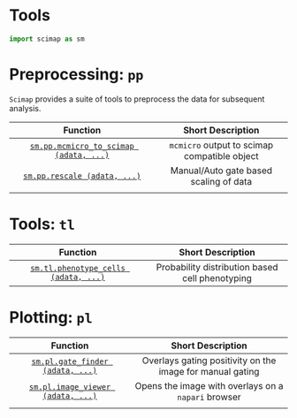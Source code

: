 # Tools


``` python
import scimap as sm
```

# Preprocessing: `pp`

`Scimap` provides a suite of tools to preprocess the data for subsequent analysis.

|                                Function                                 |              Short Description               |
|:-----------------------------------------------------------------------:|:--------------------------------------------:|
| [`sm.pp.mcmicro_to_scimap (adata, ...)`](pp/sm.pp.mcmicro_to_scimap.md) | `mcmicro` output to scimap compatible object |
|            [`sm.pp.rescale (adata, ...)`](pp/sm.pp.rescale)             |    Manual/Auto gate based scaling of data    |
|                                                                         |                                              |

# Tools: `tl`

|                              Function                               |                Short Description                |
|:-------------------------------------------------------------------:|:-----------------------------------------------:|
| [`sm.tl.phenotype_cells (adata, ...)`](tl/sm.tl.phenotype_cells.md) | Probability distribution based cell phenotyping |


# Plotting: `pl`

|                          Function                           |                     Short Description                     |
|:-----------------------------------------------------------:|:---------------------------------------------------------:|
| [`sm.pl.gate_finder (adata, ...)`](pp/sm.pl.gate_finder.md) | Overlays gating positivity on the image for manual gating |
| [`sm.pl.image_viewer (adata, ...)`](pp/sm.pl.image_viewer)  |    Opens the image with overlays on a `napari` browser    |
|                                                             |                                                           |
